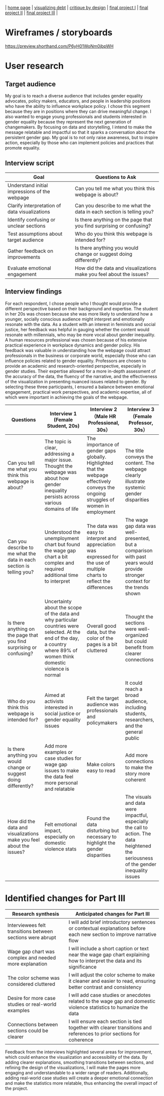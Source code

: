 | [home page](https://cmustudent.github.io/tswd-portfolio-templates/) | [visualizing debt](visualizing-government-debt) | [critique by design](critique-by-design) | [final project I](final-project-part-one) | [final project II](final-project-part-two) | [final project III](final-project-part-three) |

# Wireframes / storyboards
https://preview.shorthand.com/P6yH01WoNm0jbpWH

# User research 

## Target audience
 My goal is to reach a diverse audience that includes gender equality advocates, policy makers, educators, and people in leadership positions who have the ability to influence workplace policy. I chose this segment because they are in positions where they can drive meaningful change. I also wanted to engage young professionals and students interested in gender equality because they represent the next generation of changemakers. By focusing on data and storytelling, I intend to make the message relatable and impactful so that it sparks a conversation about the persistent gender gap. My goal is to not only raise awareness, but to inspire action, especially by those who can implement policies and practices that promote equality.

## Interview script
| Goal                                         | Questions to Ask                                                            |
|----------------------------------------------|-----------------------------------------------------------------------------|
| Understand initial impressions of the webpage| Can you tell me what you think this webpage is about?                       |
| Clarify interpretation of data visualizations| Can you describe to me what the data in each section is telling you?        |
| Identify confusing or unclear sections       | Is there anything on the page that you find surprising or confusing?        |
| Test assumptions about target audience       | Who do you think this webpage is intended for?                              |
| Gather feedback on improvements              | Is there anything you would change or suggest doing differently?            |
| Evaluate emotional engagement                | How did the data and visualizations make you feel about the issues?         |


## Interview findings
For each respondent, I chose people who I thought would provide a different perspective based on their background and expertise.
The student in her 20s was chosen because she was more likely to understand how a younger, socially conscious audience might interpret and emotionally resonate with the data. As a student with an interest in feminists and social justice, her feedback was helpful in gauging whether the content would resonate with millennials, who may be more vocal about gender inequality.
A human resources professional was chosen because of his extensive practical experience in workplace dynamics and gender policy. His feedback was valuable in understanding how the webpage could attract professionals in the business or corporate world, especially those who can influence policies related to gender equality.
Professors are chosen to provide an academic and research-oriented perspective, especially in gender studies. Their expertise allowed for a more in-depth assessment of the accuracy of the data, the fluency of the narrative, and the effectiveness of the visualization in presenting nuanced issues related to gender.
By selecting these three participants, I ensured a balance between emotional engagement, practical work perspectives, and academic expertise, all of which were important in achieving the goals of the webpage.

| Questions               | Interview 1 (Female Student, 20s) | Interview 2 （Male HR Professional, 30s） | Interview 3 （Female Professor, 30s） |
|-------------------------|--------------------------------|-------------|-------------|
|Can you tell me what you think this webpage is about?| The topic is clear, addressing a major issue. Thought the webpage was about how gender inequality persists across various domains of life|The importance of gender gaps globally. Highlighted that the webpage effectively conveys the ongoing struggles of women in employment| The title conveys the content. The webpage clearly illustrate systemic gender disparities|
|Can you describe to me what the data in each section is telling you?|Understood the unemployment chart but found the wage gap chart a bit complex and required additional time to interpret|The data was easy to interpret and appreciation was expressed for the use of multiple charts to reflect the differences|The wage gap data was well-presented, but a comparison with past years would provide stronger context for the trends shown|
|Is there anything on the page that you find surprising or confusing?|Uncertainty about the scope of the data and why particular countries were selected. At the end of the day, a country where 89% of women think domestic violence is normal|Overall good data, but the color of the pages is a bit cluttered|Thought the sections were well-organized but could benefit from clearer connections|
|Who do you think this webpage is intended for?|Aimed at activists interested in social justice or gender equality issues|Felt the target audience was professionals and policymakers|It could reach a broad audience, including students, researchers, and the general public|
|Is there anything you would change or suggest doing differently?|Add more examples or case studies for wage gap issues to make the data feel more personal and relatable|Make colors easy to read|Add more connections to make the story more coherent|
|How did the data and visualizations make you feel about the issues?|Felt emotional impact, especially on domestic violence stats|Found the data disturbing but necessary to highlight the gender disparities|The visuals and data were impactful, especially the call to action. The data heightened the seriousness of the gender inequality issues|


# Identified changes for Part III

| Research synthesis                       | Anticipated changes for Part III                                                |
|------------------------------------------|---------------------------------------------------------------------------------|
|Interviewees felt transitions between sections were abrupt|I will add brief introductory sentences or contextual explanations before each new section to improve narrative flow|
|Wage gap chart was complex and needed more explanation|I will include a short caption or text near the wage gap chart explaining how to interpret the data and its significance|
|The color scheme was considered cluttered|I will adjust the color scheme to make it cleaner and easier to read, ensuring better contrast and consistency|
|Desire for more case studies or real-world examples|I will add case studies or anecdotes related to the wage gap and domestic violence statistics to humanize the data|
|Connections between sections could be clearer|I will ensure each section is tied together with clearer transitions and references to prior sections for coherence|

Feedback from the interviews highlighted several areas for improvement, which could enhance the visualization and accessibility of the data. By adding clearer explanations, smoothing transitions between sections, and refining the design of the visualizations, I will make the pages more engaging and understandable to a wider range of readers. Additionally, adding real-world case studies will create a deeper emotional connection and make the statistics more relatable, thus enhancing the overall impact of the project.


